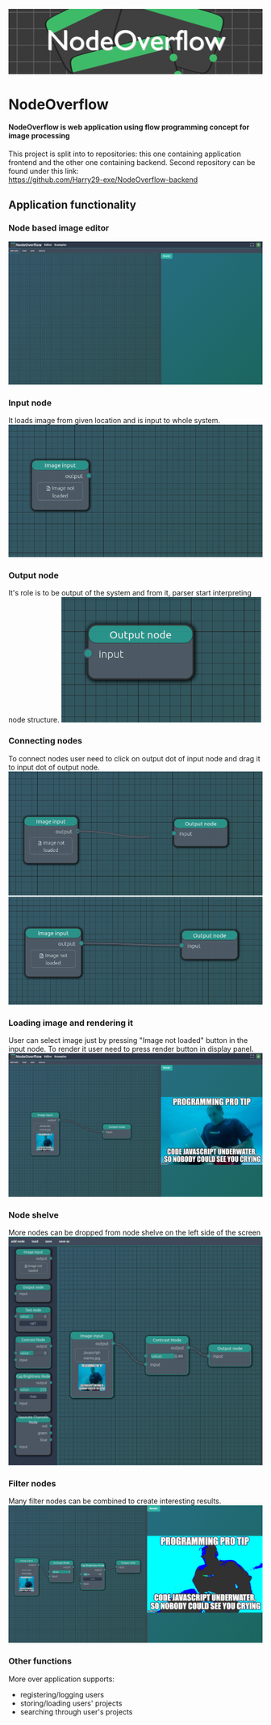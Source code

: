 ![img.png](readme_files/banner.png)
# NodeOverflow 


#### NodeOverflow is web application using flow programming concept for image processing
This project is split into to repositories: this one containing 
application frontend and the other one containing backend.
Second repository can be found under this link:</br>
https://github.com/Harry29-exe/NodeOverflow-backend

## Application functionality

### Node based image editor
![img_2.png](readme_files/editor.png)

### Input node
It loads image from given location and is input to whole system.
![img.png](readme_files/input_node.png)
### Output node
It's role is to be output of the system and from it, parser start
interpreting node structure.
![img_1.png](readme_files/output_node.png)
### Connecting nodes
To connect nodes user need to click on output dot of input node and drag it
to input dot of output node.
![img.png](readme_files/connecting_nodes.png)
![img_1.png](readme_files/connected_nodes.png)

### Loading image and rendering it
User can select image just by pressing "Image not loaded" button in the input node.
To render it user need to press render button in display panel.
![img.png](readme_files/rendered_image.png)

### Node shelve
More nodes can be dropped from node shelve on the left side of the screen
![img.png](readme_files/node_shelve.png)

### Filter nodes
Many filter nodes can be combined to create interesting results.
![img.png](readme_files/many_nodes.png)


### Other functions
More over application supports:
- registering/logging users
- storing/loading users' projects
- searching through user's projects